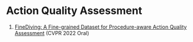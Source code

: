 # Action Quality Assessment
1. [FineDiving: A Fine-grained Dataset for Procedure-aware Action Quality Assessment](https://arxiv.org/abs/2204.03646) (CVPR 2022 Oral)

